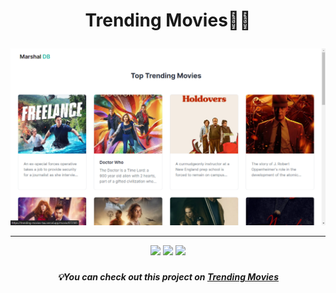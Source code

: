 # <p align="center">Trending Movies🌟🍿</p>


<img src="public/Screenshot (37).png"/>
<hr/>

<section width="100%" display="flex" align="center" justify-content="center" gap="2rem">
<img src="https://img.shields.io/badge/Next_js-666?style=for-the-badge&logo=next.js&logoColor=white%22"/>
<img src="https://img.shields.io/badge/Tailwind_CSS-38B2AC?style=for-the-badge&logo=tailwind-css&logoColor=white"/>
<img src="https://img.shields.io/badge/Vite-B73BFE?style=for-the-badge&logo=vite&logoColor=FFD62E"/>
</section>

### <p></p>

##### <p align="center">💡You can check out this project on [Trending Movies](https://trending-movies-tau.vercel.app/)</p>




